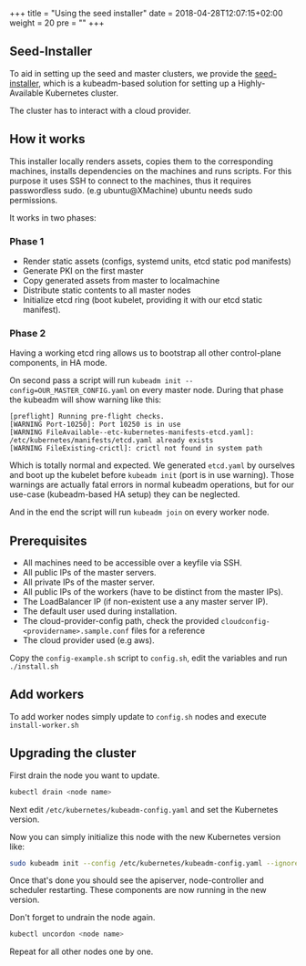 +++
title = "Using the seed installer"
date = 2018-04-28T12:07:15+02:00
weight = 20
pre = "<b></b>"
+++

## Seed-Installer

To aid in setting up the seed and master clusters, we provide the [seed-installer](https://github.com/kubermatic/kubermatic-installer/tree/release/v2.6/kubeadm-seed-installer), which is a kubeadm-based solution for setting up a Highly-Available Kubernetes cluster.

The cluster has to interact with a cloud provider.

## How it works

This installer locally renders assets, copies them to the corresponding machines, installs dependencies on the machines and runs scripts. For this purpose it uses SSH to connect to the machines, thus it requires passwordless sudo. (e.g ubuntu@XMachine) ubuntu needs sudo permissions.

It works in two phases:

### Phase 1

* Render static assets (configs, systemd units, etcd static pod manifests)
* Generate PKI on the first master
* Copy generated assets from master to localmachine
* Distribute static contents to all master nodes
* Initialize etcd ring (boot kubelet, providing it with our etcd static manifest).

### Phase 2

Having a working etcd ring allows us to bootstrap all other control-plane components, in HA mode.

On second pass a script will run `kubeadm init --config=OUR_MASTER_CONFIG.yaml` on every master node. During that phase the kubeadm will show warning like this:

```
[preflight] Running pre-flight checks.
[WARNING Port-10250]: Port 10250 is in use
[WARNING FileAvailable--etc-kubernetes-manifests-etcd.yaml]: /etc/kubernetes/manifests/etcd.yaml already exists
[WARNING FileExisting-crictl]: crictl not found in system path
```

Which is totally normal and expected. We generated `etcd.yaml` by ourselves and boot up the kubelet before `kubeadm init` (port is in use warning). Those warnings are actually fatal errors in normal kubeadm operations, but for our use-case (kubeadm-based HA setup) they can be neglected.

And in the end the script will run `kubeadm join` on every worker node.

## Prerequisites

* All machines need to be accessible over a keyfile via SSH.
* All public IPs of the master servers.
* All private IPs of the master server.
* All public IPs of the workers (have to be distinct from the master IPs).
* The LoadBalancer IP (if non-existent use a any master server IP).
* The default user used during installation.
* The cloud-provider-config path, check the provided `cloudconfig-<providername>.sample.conf` files for a reference
* The cloud provider used (e.g aws).

Copy the `config-example.sh` script to `config.sh`, edit the variables and run `./install.sh`

## Add workers

To add worker nodes simply update to `config.sh` nodes and execute `install-worker.sh`

## Upgrading the cluster

First drain the node you want to update.

```bash
kubectl drain <node name>
```

Next edit `/etc/kubernetes/kubeadm-config.yaml` and set the Kubernetes version.

Now you can simply initialize this node with the new Kubernetes version like:

```bash
sudo kubeadm init --config /etc/kubernetes/kubeadm-config.yaml --ignore-preflight-errors all`
```

Once that's done you should see the apiserver, node-controller and scheduler restarting. These components are now running in the new version.

Don't forget to undrain the node again.

```bash
kubectl uncordon <node name>
```

Repeat for all other nodes one by one.
